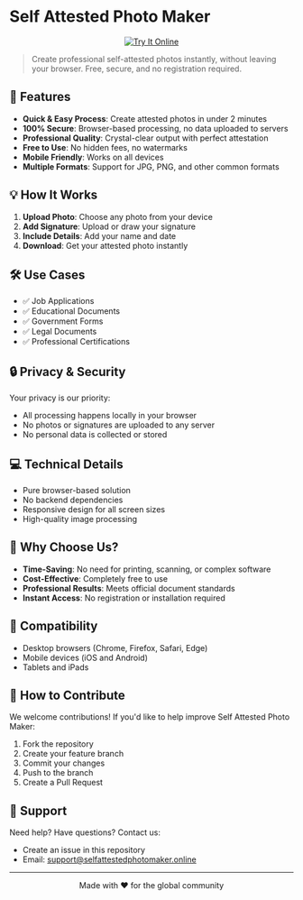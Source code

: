 # Self Attested Photo Maker


<p align="center">
  <a href="https://selfattestedphotomaker.online">
    <img src="[https://img.shields.io/badge/Try%20It-Online-blue?style=for-the-badge](https://i.ytimg.com/vi/Mm0UUbqHlZg/hq720.jpg?sqp=-oaymwEhCK4FEIIDSFryq4qpAxMIARUAAAAAGAElAADIQj0AgKJD&rs=AOn4CLBWFnYICJVQVB98CmWtelWoDzXaOA)" alt="Try It Online">
  </a>
</p>

> Create professional self-attested photos instantly, without leaving your browser. Free, secure, and no registration required.

## 🚀 Features

- **Quick & Easy Process**: Create attested photos in under 2 minutes
- **100% Secure**: Browser-based processing, no data uploaded to servers
- **Professional Quality**: Crystal-clear output with perfect attestation
- **Free to Use**: No hidden fees, no watermarks
- **Mobile Friendly**: Works on all devices
- **Multiple Formats**: Support for JPG, PNG, and other common formats

## 💡 How It Works

1. **Upload Photo**: Choose any photo from your device
2. **Add Signature**: Upload or draw your signature
3. **Include Details**: Add your name and date
4. **Download**: Get your attested photo instantly

## 🛠️ Use Cases

- ✅ Job Applications
- ✅ Educational Documents
- ✅ Government Forms
- ✅ Legal Documents
- ✅ Professional Certifications

## 🔒 Privacy & Security

Your privacy is our priority:
- All processing happens locally in your browser
- No photos or signatures are uploaded to any server
- No personal data is collected or stored

## 💻 Technical Details

- Pure browser-based solution
- No backend dependencies
- Responsive design for all screen sizes
- High-quality image processing

## 🌟 Why Choose Us?

- **Time-Saving**: No need for printing, scanning, or complex software
- **Cost-Effective**: Completely free to use
- **Professional Results**: Meets official document standards
- **Instant Access**: No registration or installation required

## 📱 Compatibility

- Desktop browsers (Chrome, Firefox, Safari, Edge)
- Mobile devices (iOS and Android)
- Tablets and iPads



## 📝 How to Contribute

We welcome contributions! If you'd like to help improve Self Attested Photo Maker:

1. Fork the repository
2. Create your feature branch
3. Commit your changes
4. Push to the branch
5. Create a Pull Request


## 🤝 Support

Need help? Have questions? Contact us:
- Create an issue in this repository
- Email: support@selfattestedphotomaker.online

---

<p align="center">
  Made with ❤️ for the global community
</p>
